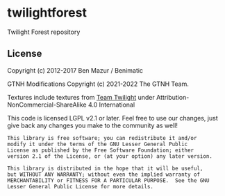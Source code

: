 twilightforest
==============

Twilight Forest repository

## License

Copyright (c) 2012-2017 Ben Mazur / Benimatic

GTNH Modifications Copyright (c) 2021-2022 The GTNH Team.

Textures include textures from [Team Twilight](https://github.com/TeamTwilight/twilightforest/blob/1.20.x/ASSET_LICENSE) under Attribution-NonCommercial-ShareAlike 4.0 International 

This code is licensed LGPL v2.1 or later. Feel free to use our changes, just
give back any changes you make to the community as well!

    This library is free software; you can redistribute it and/or
    modify it under the terms of the GNU Lesser General Public
    License as published by the Free Software Foundation; either
    version 2.1 of the License, or (at your option) any later version.

    This library is distributed in the hope that it will be useful,
    but WITHOUT ANY WARRANTY; without even the implied warranty of
    MERCHANTABILITY or FITNESS FOR A PARTICULAR PURPOSE.  See the GNU
    Lesser General Public License for more details.
